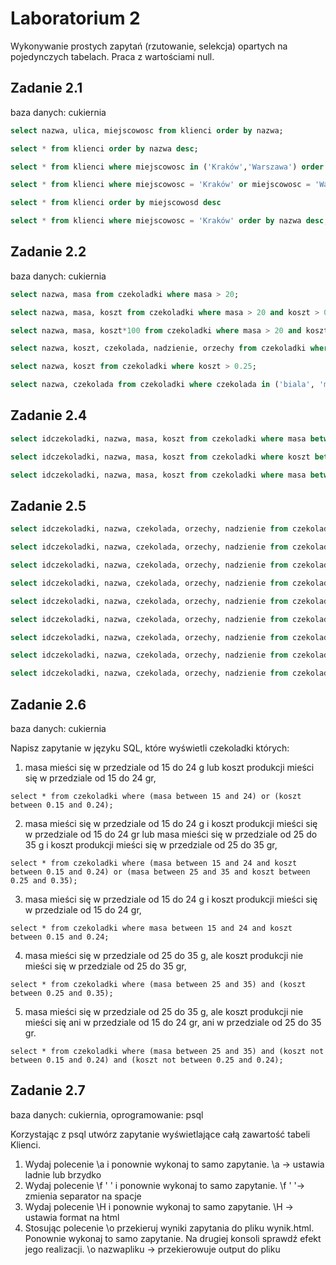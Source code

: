 # Laboratorium 2

Wykonywanie prostych zapytań (rzutowanie, selekcja) opartych na pojedynczych tabelach. Praca z wartościami null.

## Zadanie 2.1

baza danych: cukiernia

``` sql
select nazwa, ulica, miejscowosc from klienci order by nazwa;

select * from klienci order by nazwa desc;

select * from klienci where miejscowosc in ('Kraków','Warszawa') order by miejscowosc desc, nazwa;

select * from klienci where miejscowosc = 'Kraków' or miejscowosc = 'Warszawa' order by miejscowosc desc, nazwa;

select * from klienci order by miejscowosd desc

select * from klienci where miejscowosc = 'Kraków' order by nazwa desc;
```

## Zadanie 2.2

baza danych: cukiernia

``` sql
select nazwa, masa from czekoladki where masa > 20;

select nazwa, masa, koszt from czekoladki where masa > 20 and koszt > 0.25;

select nazwa, masa, koszt*100 from czekoladki where masa > 20 and koszt > 25;

select nazwa, koszt, czekolada, nadzienie, orzechy from czekoladki where (czekolada = 'mleczna' and nadzienie = 'maliny') or (czekolada = 'mleczna' and nadzienie = 'truskawki') or (orzechy = 'laskowe' and czekolada != 'gorzka');

select nazwa, koszt from czekoladki where koszt > 0.25;

select nazwa, czekolada from czekoladki where czekolada in ('biala', 'mleczna');
```

## Zadanie 2.4

``` sql
select idczekoladki, nazwa, masa, koszt from czekoladki where masa between 15 and 24;

select idczekoladki, nazwa, masa, koszt from czekoladki where koszt between 0.15 and 0.24;

select idczekoladki, nazwa, masa, koszt from czekoladki where masa between 25 and 35 or koszt between 0.15 and 0.24;
```

## Zadanie 2.5

```sql
select idczekoladki, nazwa, czekolada, orzechy, nadzienie from czekoladki where orzechy is not null;

select idczekoladki, nazwa, czekolada, orzechy, nadzienie from czekoladki where orzechy is null;

select idczekoladki, nazwa, czekolada, orzechy, nadzienie from czekoladki where orzechy is not null or nadzienie is not null;

select idczekoladki, nazwa, czekolada, orzechy, nadzienie from czekoladki where czekolada in ('mleczna', 'biala') and orzechy is null;

select idczekoladki, nazwa, czekolada, orzechy, nadzienie from czekoladki where czekolada not in ('mleczna', 'biala') and (nadzienie is not null or orzechy is not null);

select idczekoladki, nazwa, czekolada, orzechy, nadzienie from czekoladki where nadzienie is not null;

select idczekoladki, nazwa, czekolada, orzechy, nadzienie from czekoladki where nadzienie is null;

select idczekoladki, nazwa, czekolada, orzechy, nadzienie from czekoladki where nadzienie is null and orzechy is null;

select idczekoladki, nazwa, czekolada, orzechy, nadzienie from czekoladki where czekolada in ('mleczna','biała') and nadzienie is null;

```

## Zadanie 2.6

baza danych: cukiernia

Napisz zapytanie w języku SQL, które wyświetli czekoladki których:

1. masa mieści się w przedziale od 15 do 24 g lub koszt produkcji mieści się w przedziale od 15 do 24 gr,

`select * from czekoladki where (masa between 15 and 24) or (koszt between 0.15 and 0.24);`

2. masa mieści się w przedziale od 15 do 24 g i koszt produkcji mieści się w przedziale od 15 do 24 gr lub masa mieści się w przedziale od 25 do 35 g i koszt produkcji mieści się w przedziale od 25 do 35 gr,

`select * from czekoladki where (masa between 15 and 24 and koszt between 0.15 and 0.24) or (masa between 25 and 35 and koszt between 0.25 and 0.35);`

3. masa mieści się w przedziale od 15 do 24 g i koszt produkcji mieści się w przedziale od 15 do 24 gr,

`select * from czekoladki where masa between 15 and 24 and koszt between 0.15 and 0.24;`

4. masa mieści się w przedziale od 25 do 35 g, ale koszt produkcji nie mieści się w przedziale od 25 do 35 gr,

`select * from czekoladki where (masa between 25 and 35) and (koszt between 0.25 and 0.35);`

5. masa mieści się w przedziale od 25 do 35 g, ale koszt produkcji nie mieści się ani w przedziale od 15 do 24 gr, ani w przedziale od 25 do 35 gr.

`select * from czekoladki where (masa between 25 and 35) and (koszt not between 0.15 and 0.24) and (koszt not between 0.25 and 0.24);`


## Zadanie 2.7

baza danych: cukiernia, oprogramowanie: psql

Korzystając z psql utwórz zapytanie wyświetlające całą zawartość tabeli Klienci.

1. Wydaj polecenie \a i ponownie wykonaj to samo zapytanie.
\a ->  ustawia ladnie lub brzydko
2. Wydaj polecenie \f ' ' i ponownie wykonaj to samo zapytanie.
\f ' '-> zmienia separator na spacje
3. Wydaj polecenie \H i ponownie wykonaj to samo zapytanie.
\H -> ustawia format na html
4. Stosując polecenie \o przekieruj wyniki zapytania do pliku wynik.html. Ponownie wykonaj to samo zapytanie. Na drugiej konsoli sprawdź efekt jego realizacji.
\o nazwapliku -> przekierowuje output do pliku

